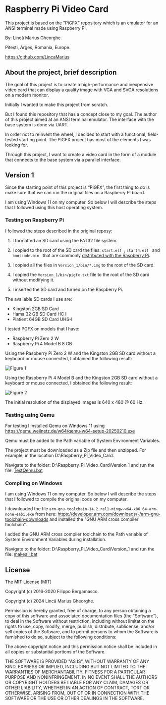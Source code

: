# Raspberry Pi Video Card
This project is based on the ["PiGFX”](https://github.com/fbergama/pigfx) repository which is an emulator for an ANSI terminal made using Raspberry Pi.

By: Lincă Marius Gheorghe.

Pitești, Argeș, Romania, Europe.

https://github.com/LincaMarius

## About the project, brief description
The goal of this project is to create a high-performance and inexpensive video card that can display a quality image with VGA and SVGA resolutions on a modern monitor.

Initially I wanted to make this project from scratch.

But I found this repository that has a concept close to my goal. The author of this project aimed at an ANSI terminal emulator. The interface with the base system is done via UART.

In order not to reinvent the wheel, I decided to start with a functional, field-tested starting point. The PiGFX project has most of the elements I was looking for.

Through this project, I want to create a video card in the form of a module that connects to the base system via a parallel interface.

## Version 1
Since the starting point of this project is “PiGFX”, the first thing to do is make sure that we can run the original files on a Raspberry Pi board.

I am using Windows 11 on my computer. So below I will describe the steps that I followed using this host operating system.

### Testing on Raspberry Pi
I followed the steps described in the original reposy:

1. I formatted an SD card using the FAT32 file system.

2. I copied to the root of the SD card the files: ```start.elf ```, ```start4.elf ``` and ```bootcode.bin ``` that are commonly [distributed with the Raspberry Pi](https://github.com/raspberrypi/firmware/tree/master/boot).

3. I copied all the files in ```Version_1/bin/*.img``` to the root of the SD card.

4. I copied the ```Version_1/bin/pigfx.txt``` file to the root of the SD card without modifying it.

5. I inserted the SD card and turned on the Raspberry Pi.

The available SD cards I use are:
- Kingston 2GB SD Card
- Hama 32 GB SD Card HC I
- Platient 64GB SD Card UHS-I

I tested PGFX on models that I have:
- Raspberry Pi Zero 2 W
- Raspberry Pi 4 Model B 8 GB

Using the Raspberry Pi Zero 2 W and the Kingston 2GB SD card without a keyboard or mouse connected, I obtained the following result:

![ Figure 1 ](/Version_1/Pictures/Figure1.jpg)

Using the Raspberry Pi 4 Model B and the Kingston 2GB SD card without a keyboard or mouse connected, I obtained the following result:

![ Figure 2 ](/Version_1/Pictures/Figure2.jpg)

The initial resolution of the displayed images is 640 x 480 @ 60 Hz.

### Testing using Qemu
For testing I installed Qemu on Windows 11 using https://qemu.weilnetz.de/w64/qemu-w64-setup-20250210.exe

Qemu must be added to the Path variable of System Environment Variables.

The project must be downloaded as a Zip file and then unzipped. For example, in the location D:\Raspberry_Pi_Video_Card.

Navigate to the folder: D:\Raspberry_Pi_Video_Card\Version_1 and run the file: [ TestQemu.bat ](/Version_1/TestQemu.bat)

### Compiling on Windows
I am using Windows 11 on my computer. So below I will describe the steps that I followed to compile the original code on my computer.

I downloaded the file ```arm-gnu-toolchain-14.2.rel1-mingw-w64-x86_64-arm-none-eabi.exe``` from here: https://developer.arm.com/downloads/-/arm-gnu-toolchain-downloads and installed the "GNU ARM cross compiler toolchain".

I added the GNU ARM cross compiler toolchain to the Path variable of System Environment Variables during installation.

Navigate to the folder: D:\Raspberry_Pi_Video_Card\Version_1 and run the file: [ makeall.bat ](/Version_1/makeall.bat)




## License

The MIT License (MIT)

Copyright (c) 2016-2020 Filippo Bergamasco. 

Copyright (c) 2024 Lincă Marius Gheorghe.

Permission is hereby granted, free of charge, to any person obtaining a copy
of this software and associated documentation files (the "Software"), to deal
in the Software without restriction, including without limitation the rights
to use, copy, modify, merge, publish, distribute, sublicense, and/or sell
copies of the Software, and to permit persons to whom the Software is
furnished to do so, subject to the following conditions:

The above copyright notice and this permission notice shall be included in
all copies or substantial portions of the Software.

THE SOFTWARE IS PROVIDED "AS IS", WITHOUT WARRANTY OF ANY KIND, EXPRESS OR
IMPLIED, INCLUDING BUT NOT LIMITED TO THE WARRANTIES OF MERCHANTABILITY,
FITNESS FOR A PARTICULAR PURPOSE AND NONINFRINGEMENT. IN NO EVENT SHALL THE
AUTHORS OR COPYRIGHT HOLDERS BE LIABLE FOR ANY CLAIM, DAMAGES OR OTHER
LIABILITY, WHETHER IN AN ACTION OF CONTRACT, TORT OR OTHERWISE, ARISING FROM,
OUT OF OR IN CONNECTION WITH THE SOFTWARE OR THE USE OR OTHER DEALINGS IN
THE SOFTWARE.
